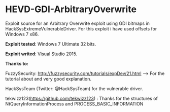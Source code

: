 # HEVD-GDI-ArbitraryOverwrite

Exploit source for an Arbitrary Overwrite exploit using GDI bitmaps in HackSysExtremeVulnerableDriver.
For this exploit i have used offsets for Windows 7 x86.

**Exploit tested**: Windows 7 Ultimate 32 bits.

**Exploit writed**: Visual Studio 2015.

**Thanks to:**

  FuzzySecurity: http://fuzzysecurity.com/tutorials/expDev/21.html --> For the tutorial about and very good explanation.
  
  HackSysTeam (Twitter: @HackSysTeam) for the vulnerable driver.

  tekwizz123(https://github.com/tekwizz123) : Thanks for the structures of NtQueryInformationProcess and PROCESS_BASIC_INFORMATION